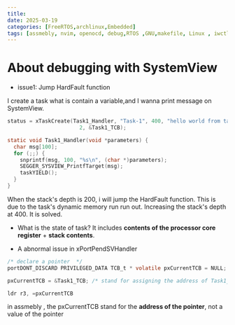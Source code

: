 ```yaml
---
title: 
date: 2025-03-19
categories: [FreeRTOS,archlinux,Embedded]
tags: [assmebly, nvim, openocd, debug,RTOS ,GNU,makefile, Linux , iwctl , git , stow , dotfiles]
---
```



#  About debugging with SystemView 

* issue1: Jump HardFault function

I create a task what is contain a variable,and I wanna print message on SystemView.

```c 
status = xTaskCreate(Task1_Handler, "Task-1", 400, "hello world from task-1",
                       2, &Task1_TCB);

static void Task1_Handler(void *parameters) {
  char msg[100];
  for (;;) {
    snprintf(msg, 100, "%s\n", (char *)parameters);
    SEGGER_SYSVIEW_PrintfTarget(msg);
    taskYIELD();
  }
}

```

When the stack's depth is 200, i will jump the HardFault function. 
This is due to the task's dynamic memory run run out. Increasing the stack's depth at 400. It is solved.

* What is the state of task?
It includes **contents of the processor core register** + **stack contents**.


* A abnormal issue in  xPortPendSVHandler 

```c 
/* declare a pointer  */
portDONT_DISCARD PRIVILEGED_DATA TCB_t * volatile pxCurrentTCB = NULL;

pxCurrentTCB = &Task1_TCB; /* stand for assigning the address of Task1_TCB to pxCurrentTCB ,not changge the address of pxCurrentTCB*/
```


```asm 
ldr r3, =pxCurrentTCB
```

in assmebly , the pxCurrentTCB stand for the **address of the pointer**, not a value of the pointer


